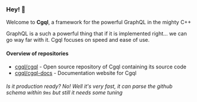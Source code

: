 ### Hey! 👋

Welcome to **Cgql**, a framework for the powerful GraphQL in the mighty C++

GraphQL is a such a powerful thing that if it is implemented right... we can go way
far with it. Cgql focuses on speed and ease of use. 

#### Overview of repositories
- [cgql/cgql](https://github.com/cgql/cgql) - Open source repository of Cgql containing its source code
- [cgql/cgql-docs](https://github.com/cgql/cgql-docs) - Documentation website for Cgql

###### Is it production ready? No! Well it's very fast, it can parse the github schema within `9ms` but still it needs some tuning

<!--

**Here are some ideas to get you started:**

🙋‍♀️ A short introduction - what is your organization all about?
🌈 Contribution guidelines - how can the community get involved?
👩‍💻 Useful resources - where can the community find your docs? Is there anything else the community should know?
🍿 Fun facts - what does your team eat for breakfast?
🧙 Remember, you can do mighty things with the power of [Markdown](https://docs.github.com/github/writing-on-github/getting-started-with-writing-and-formatting-on-github/basic-writing-and-formatting-syntax)
-->
